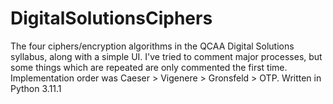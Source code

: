 # DigitalSolutionsCiphers
The four ciphers/encryption algorithms in the QCAA Digital Solutions syllabus, along with a simple UI.
I've tried to comment major processes, but some things which are repeated are only commented the first time. Implementation order was Caeser > Vigenere > Gronsfeld > OTP.
Written in Python 3.11.1
